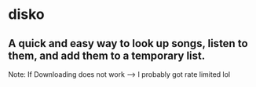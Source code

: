 # disko
## A quick and easy way to look up songs, listen to them, and add them to a temporary list.

Note: If Downloading does not work --> I probably got rate limited lol
